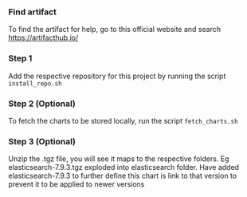 ### Find artifact
To find the artifact for help, go to this official website and search
https://artifacthub.io/

### Step 1
Add the respective repository for this project by running the script `install_repo.sh`

### Step 2 (Optional)
To fetch the charts to be stored locally, run the script `fetch_charts.sh`

### Step 3 (Optional)
Unzip the <chart>.tgz file, you will see it maps to the respective folders.
Eg elasticsearch-7.9.3.tgz exploded into elasticsearch folder.
Have added elasticsearch-7.9.3 to further define this chart is link to that version to prevent it to be applied to newer versions

